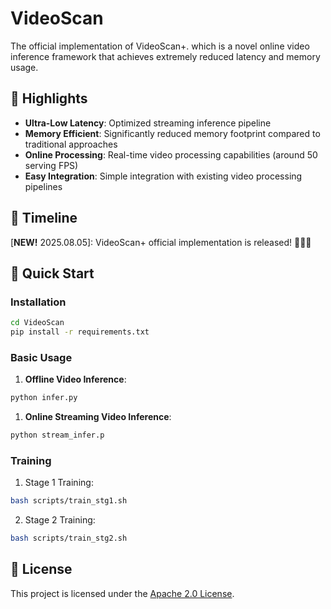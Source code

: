 # VideoScan
The official implementation of VideoScan+. which is a novel online video inference framework that achieves extremely reduced latency and memory usage.

<!-- <p align="center">
    <img src="assets/logo.png" width="400"/>
</p> -->

## 🌟 Highlights

- **Ultra-Low Latency**: Optimized streaming inference pipeline
- **Memory Efficient**: Significantly reduced memory footprint compared to traditional approaches
- **Online Processing**: Real-time video processing capabilities (around 50 serving FPS)
- **Easy Integration**: Simple integration with existing video processing pipelines

## 📅 **Timeline**

[**NEW!** 2025.08.05]: VideoScan+ official implementation is released! 🚀🚀🚀

## 🧐 Quick Start

### Installation

```bash
cd VideoScan
pip install -r requirements.txt
```

### Basic Usage

1. **Offline Video Inference**:
```python
python infer.py
```

1. **Online Streaming Video Inference**:
```python
python stream_infer.p
```

### Training

1. Stage 1 Training:
```bash
bash scripts/train_stg1.sh
```

2. Stage 2 Training:
```bash
bash scripts/train_stg2.sh
```


<!-- ## 📝 Citation

If you find this work useful in your research, please consider citing:

```bibtex
@article{videoscan2024,
  title={VideoScan: Ultra-efficient Online Video Inference},
  author={Authors},
  journal={arXiv preprint},
  year={2024}
}
``` -->

## 📄 License

This project is licensed under the [Apache 2.0 License](LICENSE).